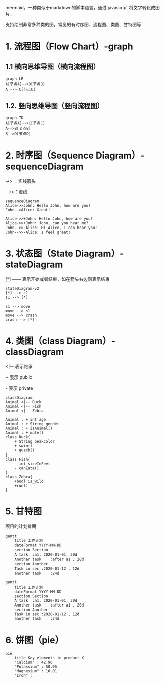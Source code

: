mermaid，一种类似于markdown的脚本语言，通过 javascript 将文字转化成图片，

支持绘制非常多种类的图，常见的有时序图、流程图、类图、甘特图等

# 1. 流程图（Flow Chart）-graph

## 1.1 横向思维导图（横向流程图）

```mermaid
graph LR
A[节点A]-->B[节点B]
A --> C[节点C]
```

## 1.2. 竖向思维导图（竖向流程图）

```mermaid
graph TD
A[节点A]-->C[节点C]
A-->B[节点B]
B-->D[节点D]
```

# 2. 时序图（Sequence Diagram）- sequenceDiagram

->> ：实线箭头

-->>：虚线

```mermaid
sequenceDiagram
Alice->>John: Hello John, how are you?
John-->Alice: Great!

Alice->>+John: Hello John, how are you?
Alice->>+John: John, can you hear me?
John-->>-Alice: Hi Alice, I can hear you!
John-->>-Alice: I feel great!
```

# 3. 状态图（State Diagram）- stateDiagram

[*] —— 表示开始或者结束，如在箭头右边则表示结束

```mermaid
stateDiagram-v2
[*] --> s1
s1 --> [*]

s1 --> move
move --> s1
move --> crash
crash --> [*]
```

# 4. 类图（class Diagram）- classDiagram

<|-- 表示继承

\+ 表示 public

\- 表示 private

```mermaid
classDiagram
Animal <|-- Duck
Animal <|-- Fish
Animal <|-- Zebra

Animal : + int age
Animal : + String gender
Animal : + isAnimal()
Animal : + mate()
class Duck{
	+ String beakColor
	+ swim()
	+ quack()
}
class Fish{
	- int sizeInFeet
	- canEate()
}
class Zebra{
	+bool is_wild
	+run()
}
```



# 5. 甘特图

项目的计划排期

```tex
gantt
	title 工作计划
	dateFormat YYYY-MM-DD
	section Section
	A task	:a1, 2020-01-01, 30d
	Another task	:after a1 , 20d
	section Another
	Task in sec	:2020-01-12	, 12d
	another task	:24d
```

```mermaid
gantt
	title 工作计划
	dateFormat YYYY-MM-DD
	section Section
	A task	:a1, 2020-01-01, 30d
	Another task	:after a1 , 20d
	section Another
	Task in sec	:2020-01-12	, 12d
	another task	:24d
```

# 6. 饼图（pie）

```mermaid
pie
	title Key elements in product X
	"Calcium" : 42.96
	"Potassium" : 50.05
	"Magnesium" : 10.01
	"Iron" :
```



